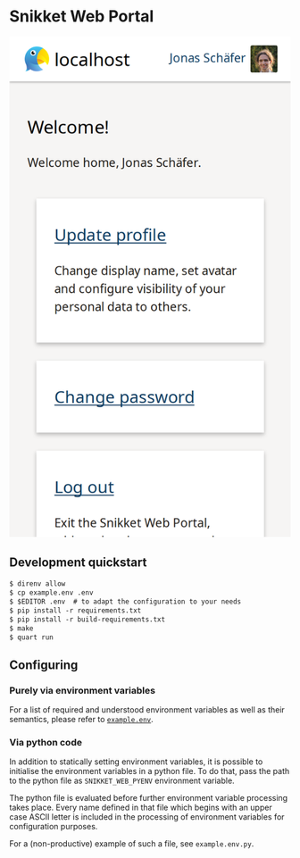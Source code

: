 # Snikket Web Portal

![Screenshot of the app](docs/readme-screenshot.png)

## Development quickstart

```console
$ direnv allow
$ cp example.env .env
$ $EDITOR .env  # to adapt the configuration to your needs
$ pip install -r requirements.txt
$ pip install -r build-requirements.txt
$ make
$ quart run
```

## Configuring

### Purely via environment variables

For a list of required and understood environment variables as well as their
semantics, please refer to [`example.env`](example.env).

### Via python code

In addition to statically setting environment variables, it is possible to
initialise the environment variables in a python file. To do that, pass the
path to the python file as `SNIKKET_WEB_PYENV` environment variable.

The python file is evaluated before further environment variable processing
takes place. Every name defined in that file which begins with an upper case
ASCII letter is included in the processing of environment variables for
configuration purposes.

For a (non-productive) example of such a file, see `example.env.py`.
